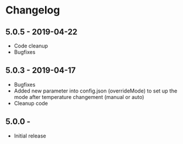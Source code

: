 # Changelog


## 5.0.5 - 2019-04-22
- Code cleanup
- Bugfixes


## 5.0.3 - 2019-04-17
- Bugfixes
- Added new parameter into config.json (overrideMode) to set up the mode after temperature changement (manual or auto)
- Cleanup code

## 5.0.0 - 
- Initial release

